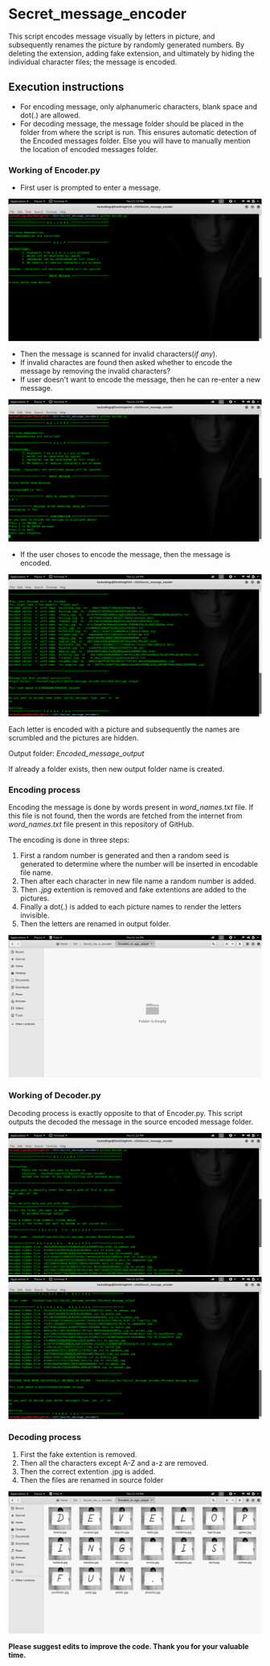 # Secret_message_encoder
This script encodes message visually by letters in picture, and subsequently renames the picture by randomly generated numbers. By deleting the extension, adding fake extension, and ultimately by hiding the individual character files; the message is encoded.

## Execution instructions
- For encoding message, only alphanumeric characters, blank space and dot(.) are allowed.
- For decoding message, the message folder should be placed in the folder from where the script is run. This ensures automatic detection of the Encoded messages folder. Else you will have to manually mention the location of encoded messages folder.

### Working of Encoder.py
- First user is prompted to enter a message.

![Enter message](https://github.com/pks9862728888/Secret_message_encoder/blob/master/Screenshots/Encoder%2000.png)

- Then the message is scanned for invalid characters(*if any*).
- If invalid charactes are found then asked whether to encode the message by removing the invalid characters?
- If user doesn't want to encode the message, then he can re-enter a new message.

![Remove Invalids](https://github.com/pks9862728888/Secret_message_encoder/blob/master/Screenshots/Encoder%2001.png)

- If the user choses to encode the message, then the message is encoded.

![Encoding status](https://github.com/pks9862728888/Secret_message_encoder/blob/master/Screenshots/Encoder%2002.png)

Each letter is encoded with a picture and subsequently the names are scrumbled and the pictures are hidden.

Output folder: *Encoded_message_output*

If already a folder exists, then new output folder name is created.

### Encoding process
Encoding the message is done by words present in *word_names.txt* file. If this file is not found, then the words are fetched from the internet from *word_names.txt* file present in this repository of GitHub.

The encoding is done in three steps:
1. First a random number is generated and then a random seed is generated to determine where the number will be inserted in encodable file name.
2. Then after each character in new file name a random number is added.
3. Then *.jpg* extention is removed and fake extentions are added to the pictures.
4. Finally a dot(.) is added to each picture names to render the letters invisible.
5. Then the letters are renamed in output folder.

![Output Folder After Encoding: Encoded_message_output](https://github.com/pks9862728888/Secret_message_encoder/blob/master/Screenshots/Output%20after%20Encoding.png)

### Working of Decoder.py
Decoding process is exactly opposite to that of Encoder.py. This script outputs the decoded the message in the source encoded message folder.

![Selecting encoded message](https://github.com/pks9862728888/Secret_message_encoder/blob/master/Screenshots/Decoder%2000.png)
![Decoding message](https://github.com/pks9862728888/Secret_message_encoder/blob/master/Screenshots/Decoder%2001.png)

### Decoding process
1. First the fake extention is removed.
2. Then all the characters except A-Z and a-z are removed.
3. Then the correct extention .jpg is added.
4. Then the files are renamed in source folder

![Output Folder After Decoding](https://github.com/pks9862728888/Secret_message_encoder/blob/master/Screenshots/Output%20after%20Decoding.png)

**Please suggest edits to improve the code. Thank you for your valuable time.**
